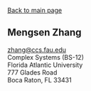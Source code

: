 [Back to main page](index.md)

Mengsen Zhang
---
zhang@ccs.fau.edu  
Complex Systems (BS-12)  
Florida Atlantic University  
777 Glades Road  
Boca Raton, FL 33431  
